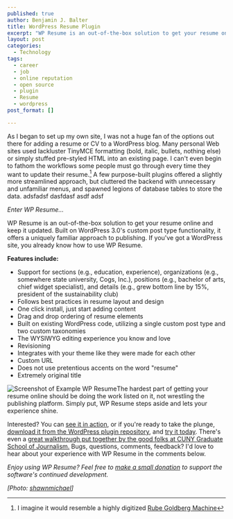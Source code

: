 ```yaml
---
published: true
author: Benjamin J. Balter
title: WordPress Resume Plugin
excerpt: "WP Resume is an out-of-the-box solution to get your resume online and keep it updated. Built on WordPress 3.0's custom post type functionality, it offers a uniquely familiar approach to publishing. If you've got a WordPress site, you already know how to use WP Resume.\n"
layout: post
categories: 
  - Technology
tags: 
  - career
  - job
  - online reputation
  - open source
  - plugin
  - Resume
  - wordpress
post_format: []

---
```


As I began to set up my own site, I was not a huge fan of the options out there for adding a resume or CV to a WordPress blog. Many personal Web sites used lackluster TinyMCE formatting (bold, italic, bullets, nothing else) or simply stuffed pre-styled HTML into an existing page. I can't even begin to fathom the workflows some people must go through every time they want to update their resume.[^1] A few purpose-built plugins offered a slightly more streamlined approach, but cluttered the backend with unnecessary and unfamiliar menus, and spawned legions of database tables to store the data. adsfadsf dasfdasf asdf adsf

*Enter WP Resume…*

WP Resume is an out-of-the-box solution to get your resume online and keep it updated. Built on WordPress 3.0's custom post type functionality, it offers a uniquely familiar approach to publishing. If you've got a WordPress site, you already know how to use WP Resume.

**Features include:**

*   Support for sections (e.g., education, experience), organizations (e.g., somewhere state university, Cogs, Inc.), positions (e.g., bachelor of arts, chief widget specialist), and details (e.g., grew bottom line by 15%, president of the sustainability club)
*   Follows best practices in resume layout and design
*   One click install, just start adding content
*   Drag and drop ordering of resume elements
*   Built on existing WordPress code, utilizing a single custom post type and two custom taxonomies
*   The WYSIWYG editing experience you know and love
*   Revisioning
*   Integrates with your theme like they were made for each other
*   Custom URL
*   Does not use pretentious accents on the word "resume"
*   Extremely original title

![][2]The hardest part of getting your resume online should be doing the work listed on it, not wrestling the publishing platform. Simply put, WP Resume steps aside and lets your experience shine.

Interested? You can [see it in action][3], or if you're ready to take the plunge, [download it from the WordPress plugin repository][4], and [try it today][5]. There's even a [great walkthrough put together by the good folks at CUNY Graduate School of Journalism.][6] Bugs, questions, comments, feedback? I'd love to hear about your experience with WP Resume in the comments below.

*Enjoy using WP Resume? Feel free to [make a small donation][7] to support the software's continued development.*

*\[Photo: [shawnmichael][8]\]*

 [1]: #note-2020-1 "I imagine it would resemble a highly digitized Rube Goldberg  Machine"
 [2]: http://cdn.benbalter.com/wp-content/uploads/2010/09/wp_resume-300x223.png "Screenshot of Example WP Resume"
 [3]: http://ben.balter.com/resume/
 [4]: http://wordpress.org/extend/plugins/wp-resume/
 [5]: http://wordpress.org/extend/plugins/wp-resume/installation/
 [6]: http://tech.journalism.cuny.edu/documentation/wp-resume/
 [7]: http://ben.balter.com/donate/ "Donate"
 [8]: http://www.flickr.com/photos/shawnmichael/4246330043/
 [9]: http://www.youtube.com/watch?v=qybUFnY7Y8w
 
 
 [^1]: I imagine it would resemble a highly digitized [Rube Goldberg  Machine][9]
